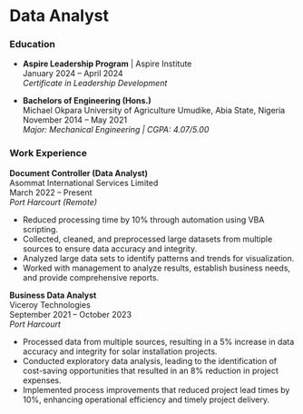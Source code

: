 # Data Analyst

### Education

- **Aspire Leadership Program** | Aspire Institute  
  January 2024 – April 2024  
  *Certificate in Leadership Development*

- **Bachelors of Engineering (Hons.)**  
  Michael Okpara University of Agriculture Umudike, Abia State, Nigeria  
  November 2014 – May 2021  
  *Major: Mechanical Engineering | CGPA: 4.07/5.00*

### Work Experience

**Document Controller (Data Analyst)**  
Asommat International Services Limited  
March 2022 – Present  
_Port Harcourt (Remote)_

- Reduced processing time by 10% through automation using VBA scripting.
- Collected, cleaned, and preprocessed large datasets from multiple sources to ensure data accuracy and integrity.
- Analyzed large data sets to identify patterns and trends for visualization.
- Worked with management to analyze results, establish business needs, and provide comprehensive reports.

**Business Data Analyst**  
Viceroy Technologies  
September 2021 – October 2023  
_Port Harcourt_

- Processed data from multiple sources, resulting in a 5% increase in data accuracy and integrity for solar installation projects.
- Conducted exploratory data analysis, leading to the identification of cost-saving opportunities that resulted in an 8% reduction in project expenses.
- Implemented process improvements that reduced project lead times by 10%, enhancing operational efficiency and timely project delivery.


